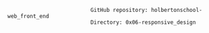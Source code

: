                       
                              GitHub repository: holbertonschool-web_front_end
                              Directory: 0x06-responsive_design
